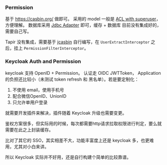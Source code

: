 ### Permission
基于 https://casbin.org/ 做即可。 采用的 model 一般是 [ACL with superuser](https://casbin.org/docs/supported-models)，方便理解。
数据库采用 [Jdbc Adapter](https://casbin.org/docs/adapters) 即可，缓存 + 数据库 目前没有集成好的，需要自己写。

Tapir 没有集成，需要基于 [jcasbin](https://github.com/casbin/jcasbin) 自行编写，在 `UserExtractInterceptor` 之后，挂上 `PermissionFilterInterceptor`。


### Keycloak Auth and Permission
keycloak 支持 OpenID + Permission。 
认证走 OIDC JWTToken， Application的负担还比较小（未测试 token refresh 和 黑名单）。若是要定制化：
1. 不使用 email，使用手机号
2. 配合微信OpenID、UnionID
3. 只允许单用户登录

就需要开发插件来解决，插件随着 Keycloak 升级也需要变更。

鉴权方案很多，但实际用的时候，每次都需要http请求拉取权限进行判定，要么就需要在此之上封装缓存。

比对了其它的 SSO，其实相差不大，功能丰富度上还是 keycloak 多，也更难用，尤其对小白来讲。

所以 Keycloak 实际并不好用，还是自行构建个简单的比较靠谱。
